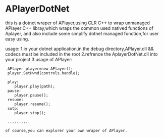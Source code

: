 # APlayerDotNet
this is a dotnet wraper of APlayer,using CLR C++ to wrap unmanaged APlayer C++ libray,which wraps the common used natived functions of Aplayer,
and also include some simplify dotnet managed function,for user easy using.

usage:
  1.in your dotnet application,in the debug directory,APlayer.dll && codecs must be included in the root
  2.refrence the AplayerDotNet.dll into your project
  3.usage of APlayer:
  
  
     APlayer player=new APlayer();
     player.SetHwnd(controls.handle);
     
     play:
        player.play(path);
     pause:
        player.pause();
     resume:
        player.resume();
     sotp:
        player.stop();
       
     ..........  
     
    of course,you can explorer your own wraper of APlayer.
